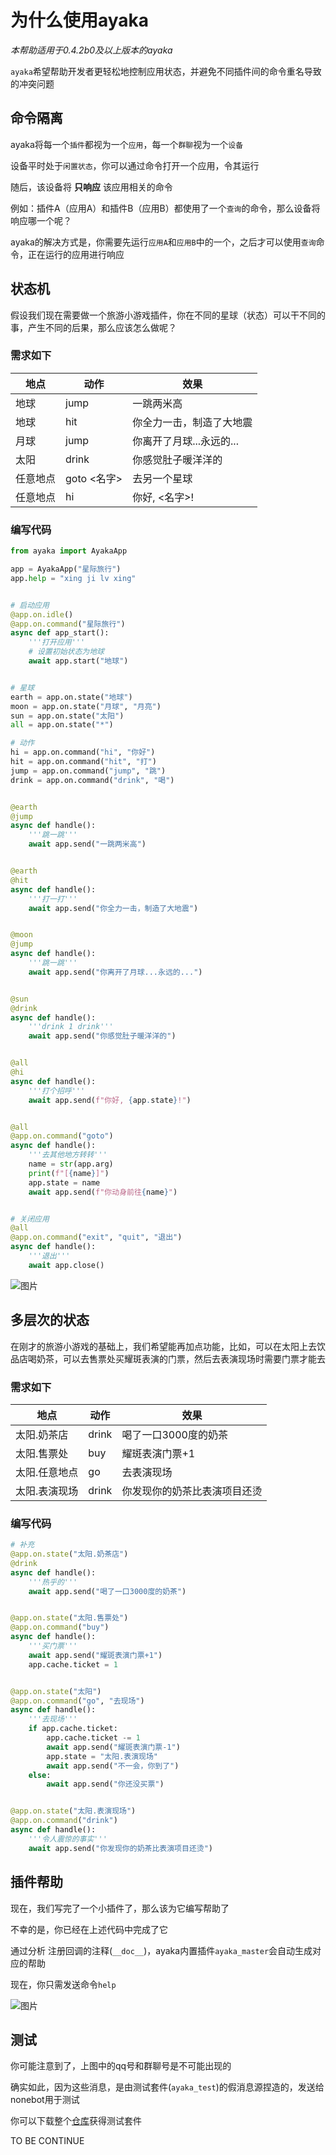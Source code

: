 # 为什么使用ayaka

*本帮助适用于0.4.2b0及以上版本的ayaka*

`ayaka`希望帮助开发者更轻松地控制应用状态，并避免不同插件间的命令重名导致的冲突问题

## 命令隔离

ayaka将每一个`插件`都视为一个`应用`，每一个`群聊`视为一个`设备`

设备平时处于`闲置状态`，你可以通过命令打开一个应用，令其运行

随后，该设备将 **只响应** 该应用相关的命令

例如：插件A（应用A）和插件B（应用B）都使用了一个`查询`的命令，那么设备将响应哪一个呢？

ayaka的解决方式是，你需要先运行`应用A`和`应用B`中的一个，之后才可以使用`查询`命令，正在运行的应用进行响应

## 状态机

假设我们现在需要做一个旅游小游戏插件，你在不同的星球（状态）可以干不同的事，产生不同的后果，那么应该怎么做呢？

### 需求如下

| 地点     | 动作        | 效果                     |
| -------- | ----------- | ------------------------ |
| 地球     | jump        | 一跳两米高               |
| 地球     | hit         | 你全力一击，制造了大地震 |
| 月球     | jump        | 你离开了月球...永远的... |
| 太阳     | drink       | 你感觉肚子暖洋洋的       |
| 任意地点 | goto <名字> | 去另一个星球             |
| 任意地点 | hi          | 你好, <名字>!            |

### 编写代码

```py
from ayaka import AyakaApp

app = AyakaApp("星际旅行")
app.help = "xing ji lv xing"


# 启动应用
@app.on.idle()
@app.on.command("星际旅行")
async def app_start():
    '''打开应用'''
    # 设置初始状态为地球
    await app.start("地球")


# 星球
earth = app.on.state("地球")
moon = app.on.state("月球", "月亮")
sun = app.on.state("太阳")
all = app.on.state("*")

# 动作
hi = app.on.command("hi", "你好")
hit = app.on.command("hit", "打")
jump = app.on.command("jump", "跳")
drink = app.on.command("drink", "喝")


@earth
@jump
async def handle():
    '''跳一跳'''
    await app.send("一跳两米高")


@earth
@hit
async def handle():
    '''打一打'''
    await app.send("你全力一击，制造了大地震")


@moon
@jump
async def handle():
    '''跳一跳'''
    await app.send("你离开了月球...永远的...")


@sun
@drink
async def handle():
    '''drink 1 drink'''
    await app.send("你感觉肚子暖洋洋的")


@all
@hi
async def handle():
    '''打个招呼'''
    await app.send(f"你好, {app.state}!")


@all
@app.on.command("goto")
async def handle():
    '''去其他地方转转'''
    name = str(app.arg)
    print(f"[{name}]")
    app.state = name
    await app.send(f"你动身前往{name}")


# 关闭应用
@all
@app.on.command("exit", "quit", "退出")
async def handle():
    '''退出'''
    await app.close()
```

![图片](星际旅行_1.png)

## 多层次的状态

在刚才的旅游小游戏的基础上，我们希望能再加点功能，比如，可以在太阳上去饮品店喝奶茶，可以去售票处买耀斑表演的门票，然后去表演现场时需要门票才能去

### 需求如下

| 地点          | 动作  | 效果                         |
| ------------- | ----- | ---------------------------- |
| 太阳.奶茶店   | drink | 喝了一口3000度的奶茶         |
| 太阳.售票处   | buy   | 耀斑表演门票+1               |
| 太阳.任意地点 | go    | 去表演现场                   |
| 太阳.表演现场 | drink | 你发现你的奶茶比表演项目还烫 |

### 编写代码

```py
# 补充
@app.on.state("太阳.奶茶店")
@drink
async def handle():
    '''热乎的'''
    await app.send("喝了一口3000度的奶茶")


@app.on.state("太阳.售票处")
@app.on.command("buy")
async def handle():
    '''买门票'''
    await app.send("耀斑表演门票+1")
    app.cache.ticket = 1


@app.on.state("太阳")
@app.on.command("go", "去现场")
async def handle():
    '''去现场'''
    if app.cache.ticket:
        app.cache.ticket -= 1
        await app.send("耀斑表演门票-1")
        app.state = "太阳.表演现场"
        await app.send("不一会，你到了")
    else:
        await app.send("你还没买票")


@app.on.state("太阳.表演现场")
@app.on.command("drink")
async def handle():
    '''令人震惊的事实'''
    await app.send("你发现你的奶茶比表演项目还烫")
```

## 插件帮助

现在，我们写完了一个小插件了，那么该为它编写帮助了

不幸的是，你已经在上述代码中完成了它

通过分析 注册回调的注释(`__doc__`)，ayaka内置插件`ayaka_master`会自动生成对应的帮助

现在，你只需发送命令`help` 

![图片](星际旅行_2.png)

## 测试

你可能注意到了，上图中的qq号和群聊号是不可能出现的

确实如此，因为这些消息，是由测试套件(`ayaka_test`)的假消息源捏造的，发送给nonebot用于测试

你可以下载整个[仓库](https://github.com/bridgeL/nonebot-plugin-ayaka)获得测试套件

TO BE CONTINUE



